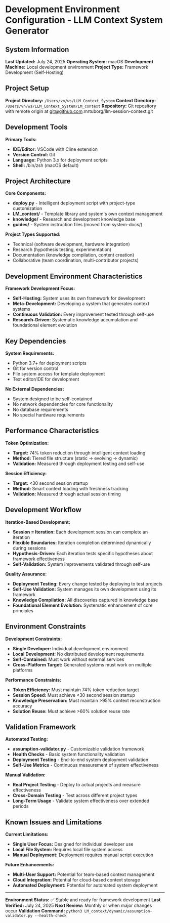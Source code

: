 # Development Environment Configuration - LLM Context System Generator

## System Information
**Last Updated:** July 24, 2025
**Operating System:** macOS
**Development Machine:** Local development environment
**Project Type:** Framework Development (Self-Hosting)

## Project Setup
**Project Directory:** `/Users/vn/ws/LLM_Context_System`
**Context Directory:** `/Users/vn/ws/LLM_Context_System/LM_context`
**Repository:** Git repository with remote origin at git@github.com:mrtuborg/llm-session-context.git

## Development Tools
**Primary Tools:**
- **IDE/Editor:** VSCode with Cline extension
- **Version Control:** Git
- **Language:** Python 3.x for deployment scripts
- **Shell:** /bin/zsh (macOS default)

## Project Architecture
**Core Components:**
- **deploy.py** - Intelligent deployment script with project-type customization
- **LM_context/** - Template library and system's own context management
- **knowledge/** - Research and development knowledge base
- **guides/** - System instruction files (moved from system-docs/)

**Project Types Supported:**
- Technical (software development, hardware integration)
- Research (hypothesis testing, experimentation)
- Documentation (knowledge compilation, content creation)
- Collaborative (team coordination, multi-contributor projects)

## Development Environment Characteristics
**Framework Development Focus:**
- **Self-Hosting:** System uses its own framework for development
- **Meta-Development:** Developing a system that generates context systems
- **Continuous Validation:** Every improvement tested through self-use
- **Research-Driven:** Systematic knowledge accumulation and foundational element evolution

## Key Dependencies
**System Requirements:**
- Python 3.7+ for deployment scripts
- Git for version control
- File system access for template deployment
- Text editor/IDE for development

**No External Dependencies:**
- System designed to be self-contained
- No network dependencies for core functionality
- No database requirements
- No special hardware requirements

## Performance Characteristics
**Token Optimization:**
- **Target:** 74% token reduction through intelligent context loading
- **Method:** Tiered file structure (static → evolving → dynamic)
- **Validation:** Measured through deployment testing and self-use

**Session Efficiency:**
- **Target:** <30 second session startup
- **Method:** Smart context loading with freshness tracking
- **Validation:** Measured through actual session timing

## Development Workflow
**Iteration-Based Development:**
- **Session = Iteration:** Each development session can complete an iteration
- **Flexible Boundaries:** Iteration completion determined dynamically during sessions
- **Hypothesis-Driven:** Each iteration tests specific hypotheses about framework effectiveness
- **Self-Validation:** System improvements validated through self-use

**Quality Assurance:**
- **Deployment Testing:** Every change tested by deploying to test projects
- **Self-Use Validation:** System manages its own development using its framework
- **Knowledge Compilation:** All discoveries captured in knowledge base
- **Foundational Element Evolution:** Systematic enhancement of core principles

## Environment Constraints
**Development Constraints:**
- **Single Developer:** Individual development environment
- **Local Development:** No distributed development requirements
- **Self-Contained:** Must work without external services
- **Cross-Platform Target:** Generated systems must work on multiple platforms

**Performance Constraints:**
- **Token Efficiency:** Must maintain 74% token reduction target
- **Session Speed:** Must achieve <30 second session startup
- **Knowledge Preservation:** Must maintain >95% context reconstruction accuracy
- **Solution Reuse:** Must achieve >60% solution reuse rate

## Validation Framework
**Automated Testing:**
- **assumption-validator.py** - Customizable validation framework
- **Health Checks** - Basic system functionality validation
- **Deployment Testing** - End-to-end system deployment validation
- **Self-Use Metrics** - Continuous measurement of system effectiveness

**Manual Validation:**
- **Real Project Testing** - Deploy to actual projects and measure effectiveness
- **Cross-Domain Testing** - Test across different project types
- **Long-Term Usage** - Validate system effectiveness over extended periods

## Known Issues and Limitations
**Current Limitations:**
- **Single User Focus:** Designed for individual developer use
- **Local File System:** Requires local file system access
- **Manual Deployment:** Deployment requires manual script execution

**Future Enhancements:**
- **Multi-User Support:** Potential for team-based context management
- **Cloud Integration:** Potential for cloud-based context storage
- **Automated Deployment:** Potential for automated system deployment

---

**Environment Status:** ✅ Stable and ready for framework development
**Last Verified:** July 24, 2025
**Next Review:** Monthly or when major changes occur
**Validation Command:** `python3 LM_context/dynamic/assumption-validator.py --health-check`
